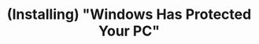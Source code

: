 ---
title: '(Installing) "Windows Has Protected Your PC"'
redirect_to:
  - 'https://discuss.pencil2d.org/t/installing-windows-has-protected-your-pc/1268'
---